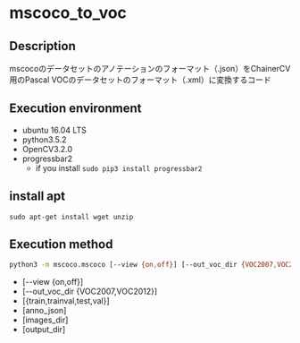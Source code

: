 # mscoco_to_voc

## Description

mscocoのデータセットのアノテーションのフォーマット（.json）をChainerCV用のPascal VOCのデータセットのフォーマット（.xml）に変換するコード

## Execution environment

+ ubuntu 16.04 LTS
+ python3.5.2
+ OpenCV3.2.0
+ progressbar2
  + if you install `sudo pip3 install progressbar2`

## install apt

```
sudo apt-get install wget unzip
```

## Execution method

```bash
python3 -m mscoco.mscoco [--view {on,off}] [--out_voc_dir {VOC2007,VOC2012}] [{train,trainval,test,val}] [anno_json] [images_dir] [output_dir]
```

+ [--view {on,off}]
+ [--out_voc_dir {VOC2007,VOC2012}]
+ [{train,trainval,test,val}]
+ [anno_json]
+ [images_dir]
+ [output_dir]